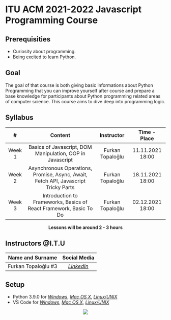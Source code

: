 # ITU ACM 2021-2022 Javascript Programming Course

## Prerequisities

 - Curiosity about programming.
 - Being excited to learn Python.

## Goal

The goal of that course is both giving basic informations about Python Programming that you can improve yourself after course and prepare a base knowledge for participants about Python programming related areas of computer science. This course aims to dive deep into programming logic.
  
## Syllabus

|     #           |Content                          | Instructor                        | Time - Place
| :----------------: | :-------------------------------: | :-----------------------------: | :-----------------------------: |
| Week 1 |  Basics of Javascript, DOM Manipulation, OOP in Javascript| Furkan Topaloğlu| 11.11.2021 18:00|
| Week 2| Asynchronous Operations, Promise, Async, Await, Fetch API, Javascript Tricky Parts | Furkan Topaloğlu| 18.11.2021 18:00|
| Week 3 | Introduction to Frameworks, Basics of React Framework, Basic To Do| Furkan Topaloğlu|  02.12.2021 18:00|


<p align="center"><b>Lessons will be around 2 - 3 hours</b></p>

## Instructors @I.T.U

| Name and Surname | Social Media |
|:--:|:--:|
| Furkan Topaloğlu #3 | [*LinkedIn*](https://www.linkedin.com/in/ay%C5%9Fe-zeynep-suba%C5%9F%C4%B1-72133820a) |


## Setup

- Python 3.9.0 for [*Windows*](https://www.python.org/ftp/python/3.9.0/python-3.9.0-amd64.exe), [*Mac OS X*](https://www.python.org/downloads/mac-osx/), [*Linux/UNIX*](https://www.python.org/downloads/source/)
- VS Code for [*Windows*](https://code.visualstudio.com/docs/?dv=win), [*Mac OS X*](https://code.visualstudio.com/docs/?dv=osx), [*Linux/UNIX*](https://code.visualstudio.com/docs/?dv=linux64_deb)


<p align="center">
  <a href="//ituacm.com" target="_blank">
    <img src="https://ituacm.com/wp-content/uploads/2017/08/itu-logo.png">
  </a>
</p>

